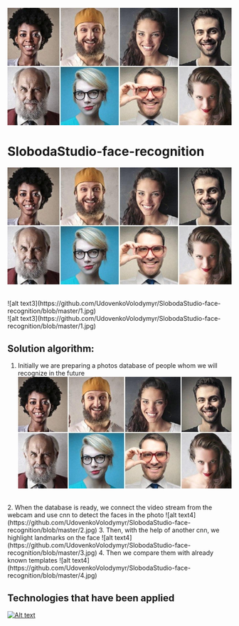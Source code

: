 ![alt text3](https://github.com/UdovenkoVolodymyr/SlobodaStudio-face-recognition/blob/master/1.jpg)
# SlobodaStudio-face-recognition
![alt text3](https://github.com/UdovenkoVolodymyr/SlobodaStudio-face-recognition/blob/master/1.jpg)

</br>
![alt text3](https://github.com/UdovenkoVolodymyr/SlobodaStudio-face-recognition/blob/master/1.jpg)

<br>
![alt text3](https://github.com/UdovenkoVolodymyr/SlobodaStudio-face-recognition/blob/master/1.jpg)

## Solution algorithm:
1. Initially we are preparing a photos database of people whom we will recognize in the future
![alt text3](https://github.com/UdovenkoVolodymyr/SlobodaStudio-face-recognition/blob/master/1.jpg)<br>
<br>
2. When the database is ready, we connect the video stream from the webcam and use cnn to detect the faces in the photo
![alt text4](https://github.com/UdovenkoVolodymyr/SlobodaStudio-face-recognition/blob/master/2.jpg)
3. Then, with the help of another cnn, we highlight landmarks on the face
![alt text4](https://github.com/UdovenkoVolodymyr/SlobodaStudio-face-recognition/blob/master/3.jpg)
4. Then we compare them with already known templates
![alt text4](https://github.com/UdovenkoVolodymyr/SlobodaStudio-face-recognition/blob/master/4.jpg)

## Technologies that have been applied

[![Alt text](https://img.youtube.com/vi/8YST5EGInfE/0.jpg)](https://www.youtube.com/watch?v=8YST5EGInfE)
